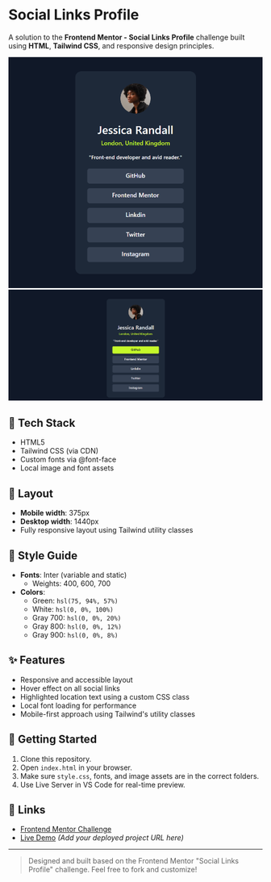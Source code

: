 # Social Links Profile

A solution to the **Frontend Mentor - Social Links Profile** challenge built using **HTML**, **Tailwind CSS**, and responsive design principles.

![Screenshot](./preview.png)
![Screenshot_hover](./Preview-hover.png)

## 🔧 Tech Stack

- HTML5
- Tailwind CSS (via CDN)
- Custom fonts via @font-face
- Local image and font assets

## 📐 Layout

- **Mobile width**: 375px
- **Desktop width**: 1440px
- Fully responsive layout using Tailwind utility classes

## 🎨 Style Guide

- **Fonts**: Inter (variable and static)
  - Weights: 400, 600, 700
- **Colors**:
  - Green: `hsl(75, 94%, 57%)`
  - White: `hsl(0, 0%, 100%)`
  - Gray 700: `hsl(0, 0%, 20%)`
  - Gray 800: `hsl(0, 0%, 12%)`
  - Gray 900: `hsl(0, 0%, 8%)`

## ✨ Features

- Responsive and accessible layout
- Hover effect on all social links
- Highlighted location text using a custom CSS class
- Local font loading for performance
- Mobile-first approach using Tailwind's utility classes

## 🚀 Getting Started

1. Clone this repository.
2. Open `index.html` in your browser.
3. Make sure `style.css`, fonts, and image assets are in the correct folders.
4. Use Live Server in VS Code for real-time preview.

## 🔗 Links

- [Frontend Mentor Challenge](https://www.frontendmentor.io/profile/hepinsuthar)
- [Live Demo](#) *(Add your deployed project URL here)*

---

> Designed and built based on the Frontend Mentor "Social Links Profile" challenge. Feel free to fork and customize!

